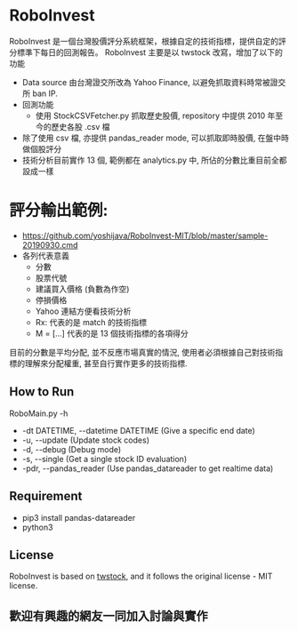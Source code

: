# RoboInvest
RoboInvest 是一個台灣股價評分系統框架，根據自定的技術指標，提供自定的評分標準下每日的回測報告。
RoboInvest 主要是以 twstock 改寫，增加了以下的功能

* Data source 由台灣證交所改為 Yahoo Finance, 以避免抓取資料時常被證交所 ban IP.
* 回測功能
  * 使用 StockCSVFetcher.py 抓取歷史股價, repository 中提供 2010 年至今的歷史各股 .csv 檔
* 除了使用 csv 檔, 亦提供 pandas_reader mode, 可以抓取即時股價, 在盤中時做個股評分
* 技術分析目前實作 13 個, 範例都在 analytics.py 中, 所佔的分數比重目前全都設成一樣

# 評分輸出範例:
  * https://github.com/yoshijava/RoboInvest-MIT/blob/master/sample-20190930.cmd
  * 各列代表意義
    * 分數
    * 股票代號
    * 建議買入價格 (負數為作空)
    * 停損價格
    * Yahoo 連結方便看技術分析
    * Rx: 代表的是 match 的技術指標
    * M = [...] 代表的是 13 個技術指標的各項得分

目前的分數是平均分配, 並不反應市場真實的情況, 使用者必須根據自己對技術指標的理解來分配權重, 甚至自行實作更多的技術指標.

## How to Run
  RoboMain.py -h
  * -dt DATETIME, --datetime DATETIME          (Give a specific end date)
  * -u, --update                               (Update stock codes)
  * -d, --debug                                (Debug mode)
  * -s, --single                               (Get a single stock ID evaluation)
  * -pdr, --pandas_reader                      (Use pandas_datareader to get realtime data)
  
## Requirement
* pip3 install pandas-datareader
* python3

## License
RoboInvest is based on [twstock](https://github.com/mlouielu/twstock), and it follows the original license - MIT license.

## 歡迎有興趣的網友一同加入討論與實作
